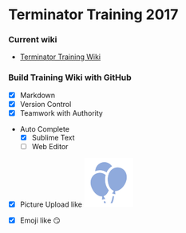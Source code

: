 # Terminator Training 2017
### Current wiki
* [Terminator Training Wiki](https://github.com/testGroup794/Training2017/wiki)

### Build Training Wiki with GitHub
* [x] Markdown
* [x] Version Control
* [x] Teamwork with Authority
* Auto Complete
    - [x] Sublime Text
    - [ ] Web Editor
* [x] Picture Upload like ![Profile picture](https://github.com/testGroup794/Training2017/blob/master/images/Profile%20picture.png)
* [x] Emoji like  :smirk: 


